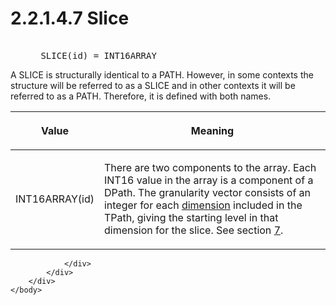 <html dir="LTR" xmlns:mshelp="http://msdn.microsoft.com/mshelp" xmlns:ddue="http://ddue.schemas.microsoft.com/authoring/2003/5" xmlns:xlink="http://www.w3.org/1999/xlink" xmlns:tool="http://www.microsoft.com/tooltip">
    <head>
        <meta http-equiv="Content-Type" content="text/html; CHARSET=utf-8"></meta>
        <meta name="save" content="history"></meta>
        <title>2.2.1.4.7 Slice</title>
        <xml>
            <mshelp:toctitle title="2.2.1.4.7 Slice"></mshelp:toctitle>
            <mshelp:rltitle title="[MS-SSAS8]: Slice"></mshelp:rltitle>
            <mshelp:keyword index="A" term="7d1d83ea-dde9-44db-9b2d-7427e07a09f3"></mshelp:keyword>
            <mshelp:attr name="DCSext.ContentType" value="open specification"></mshelp:attr>
            <mshelp:attr name="AssetID" value="7d1d83ea-dde9-44db-9b2d-7427e07a09f3"></mshelp:attr>
            <mshelp:attr name="TopicType" value="kbRef"></mshelp:attr>
            <mshelp:attr name="DCSext.Title" value="[MS-SSAS8]: Slice" />
        </xml>
    </head>
    <body>
        <div id="header">
            <h1 class="heading">2.2.1.4.7 Slice</h1>
        </div>
        <div id="mainSection">
            <div id="mainBody">
                <div id="allHistory" class="saveHistory"></div>
                <div id="sectionSection0" class="section" name="collapseableSection">
                    

<dl>
<dd>
<div><pre>            
 SLICE(id) = INT16ARRAY
</pre></div>
</dd></dl>

<p>A SLICE is structurally identical to a PATH. However, in
some contexts the structure will be referred to as a SLICE and in other
contexts it will be referred to as a PATH. Therefore, it is defined with both
names.</p>

<table>
 <thead>
  <tr>
   <th>
   <p>Value</p>
   </th>
   <th>
   <p>Meaning</p>
   </th>
  </tr>
 </thead>
 <tr>
  <td>
  <p>INT16ARRAY(id)</p>
  </td>
  <td>
  <p>There are two components to the array. Each INT16
  value in the array is a component of a DPath. The granularity vector consists
  of an integer for each <a href="c527450b-f5bd-424b-8c98-ba6365288f35.htm#gt_70d18eb1-eb3c-48f8-b0cd-7140f206406c">dimension</a>
  included in the TPath, giving the starting level in that dimension for the
  slice. See section <a href="d7582073-3671-4ed8-a296-b5638dc7bff7.htm">7</a>.</p>
  </td>
 </tr>
</table>

<p> </p>


                </div>
            </div>
        </div>
    </body>
</html>